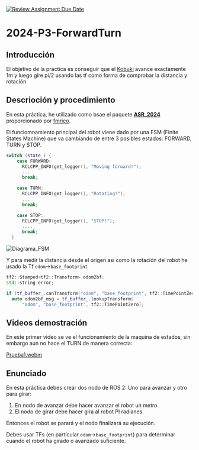 [![Review Assignment Due Date](https://classroom.github.com/assets/deadline-readme-button-24ddc0f5d75046c5622901739e7c5dd533143b0c8e959d652212380cedb1ea36.svg)](https://classroom.github.com/a/uJohVe6m)
# 2024-P3-ForwardTurn
## Introducción
El objetivo de la practica es conseguir que el [Kobuki](http://kobuki.yujinrobot.com/about2/) avance exactamente 1m y luego gire pi/2 usando las tf como forma de comprobar la distancia y rotación

## Descrioción y procedimiento
En esta práctica, he utilizado como bsae el paquete [**ASR_2024**](https://github.com/Docencia-fmrico/ASR_2024) proporcionado por [fmrico](https://github.com/fmrico).  

El funciomnamiento principal del robot viene dado por una FSM (Finite States Machine) que va cambiando de entre 3 posibles estados: FORWARD, TURN y STOP.
```cpp
switch (state_) {
    case FORWARD:
      RCLCPP_INFO(get_logger(), "Moving forward!");
      ...
      break;

    case TURN:
      RCLCPP_INFO(get_logger(), "Rotating!");
      ...
      break;

    case STOP:
      RCLCPP_INFO(get_logger(), "STOP!");
      ....
      break;
  }
```
![Diagrama_FSM](https://github.com/Docencia-fmrico/p3-forwardturn-jmartinm2021/assets/92941332/10f33708-1f11-4492-abcd-7083a98e1fa9)
  
Y para medir la distancia desde el origen así como la rotación del robot he usado la Tf `odom`->`base_footprint`  
```cpp
tf2::Stamped<tf2::Transform> odom2bf;
std::string error;

if (tf_buffer_.canTransform("odom", "base_footprint", tf2::TimePointZero, &error)) {
  auto odom2bf_msg = tf_buffer_.lookupTransform(
      "odom", "base_footprint", tf2::TimePointZero);
```
  
## Videos demostración
En este primer video se ve el funcionamiento de la maquina de estados, sin embargo aun no hace el TURN de manera correcta:

[Prueba1.webm](https://github.com/Docencia-fmrico/p3-forwardturn-jmartinm2021/assets/92941332/ea76c794-bc62-4223-8cbd-aef447d0f0dd)
  
## Enunciado

En esta práctica debes crear dos nodo de ROS 2: Uno para avanzar y otro para girar:

1. En nodo de avanzar debe hacer avanzar el robot un metro.
2. El nodo de girar debe hacer gira al robot PI radianes.

Entonces el robot se parará y el nodo finalizará su ejecución.

Debes usar TFs (en partícular `odom`->`base_footprint`) para determinar cuando el robot ha girado o avanzado suficiente.

